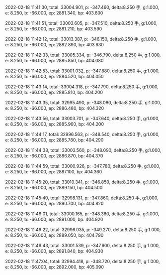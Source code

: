 2022-02-18 11:41:30, total: 33004.901, p: -347.460, delta:8.250 手, g:1.000, e: 8.250, b: -66.000, ep: 2881.340, bp: 403.600

2022-02-18 11:41:51, total: 33003.605, p: -347.510, delta:8.250 手, g:1.000, e: 8.250, b: -66.000, ep: 2881.210, bp: 403.590

2022-02-18 11:42:12, total: 33013.387, p: -346.150, delta:8.250 手, g:1.000, e: 8.250, b: -66.000, ep: 2882.890, bp: 403.630

2022-02-18 11:42:33, total: 33005.334, p: -346.790, delta:8.250 手, g:1.000, e: 8.250, b: -66.000, ep: 2885.850, bp: 404.080

2022-02-18 11:42:53, total: 33001.032, p: -347.880, delta:8.250 手, g:1.000, e: 8.250, b: -66.000, ep: 2884.520, bp: 404.050

2022-02-18 11:43:14, total: 33004.318, p: -347.790, delta:8.250 手, g:1.000, e: 8.250, b: -66.000, ep: 2885.810, bp: 404.200

2022-02-18 11:43:35, total: 32995.490, p: -348.080, delta:8.250 手, g:1.000, e: 8.250, b: -66.000, ep: 2886.480, bp: 404.320

2022-02-18 11:43:56, total: 33003.701, p: -347.640, delta:8.250 手, g:1.000, e: 8.250, b: -66.000, ep: 2885.960, bp: 404.200

2022-02-18 11:44:17, total: 32996.563, p: -348.540, delta:8.250 手, g:1.000, e: 8.250, b: -66.000, ep: 2885.780, bp: 404.290

2022-02-18 11:44:38, total: 33003.560, p: -348.090, delta:8.250 手, g:1.000, e: 8.250, b: -66.000, ep: 2886.870, bp: 404.370

2022-02-18 11:44:59, total: 33000.926, p: -347.780, delta:8.250 手, g:1.000, e: 8.250, b: -66.000, ep: 2887.100, bp: 404.360

2022-02-18 11:45:20, total: 33010.341, p: -346.850, delta:8.250 手, g:1.000, e: 8.250, b: -66.000, ep: 2889.150, bp: 404.500

2022-02-18 11:45:40, total: 32998.131, p: -347.860, delta:8.250 手, g:1.000, e: 8.250, b: -66.000, ep: 2890.700, bp: 404.820

2022-02-18 11:46:01, total: 33000.165, p: -348.360, delta:8.250 手, g:1.000, e: 8.250, b: -66.000, ep: 2891.000, bp: 404.920

2022-02-18 11:46:22, total: 32996.035, p: -349.270, delta:8.250 手, g:1.000, e: 8.250, b: -66.000, ep: 2889.050, bp: 404.790

2022-02-18 11:46:43, total: 33001.539, p: -347.600, delta:8.250 手, g:1.000, e: 8.250, b: -66.000, ep: 2891.840, bp: 404.930

2022-02-18 11:47:04, total: 32994.418, p: -348.720, delta:8.250 手, g:1.000, e: 8.250, b: -66.000, ep: 2892.000, bp: 405.090